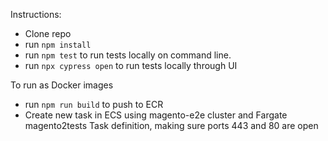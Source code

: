 Instructions:

- Clone repo
- run `npm install`
- run `npm test` to run tests locally on command line.
- run `npx cypress open` to run tests locally through UI

To run as Docker images
- run `npm run build` to push to ECR
- Create new task in ECS using magento-e2e cluster and Fargate magento2tests Task definition, making sure ports 443 and 80 are open


